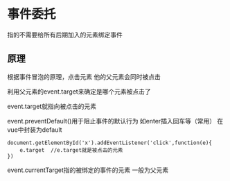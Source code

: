 事件委托
=========
指的不需要给所有后期加入的元素绑定事件

原理
-----------
根据事件冒泡的原理，点击元素 他的父元素会同时被点击

利用父元素的event.target来确定是哪个元素被点击了

event.target就指向被点击的元素

event.preventDefault()用于阻止事件的默认行为 如enter插入回车等（常用）
在vue中封装为default

    document.getElementById('x').addEventListener('click',function(e){
        e.target  //e.target就是被点击的元素
    })

 event.currentTarget指的被绑定的事件的元素 一般为父元素
 